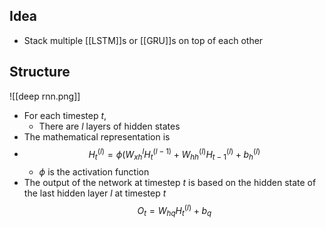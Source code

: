 ## Idea
- Stack multiple [[LSTM]]s or [[GRU]]s on top of each other
## Structure
![[deep rnn.png]]
- For each timestep $t$,
	- There are $l$ layers of hidden states
- The mathematical representation is 
- $$H_t^{(l)} = \phi(W_{xh}^{l} H_t^{(l-1)} + W_{hh}^{(l)} H_{t-1}^{(l)} + b_h^{(l)} $$
	- $\phi$ is the activation function
- The output of the network at timestep $t$ is based on the hidden state of the last hidden layer $l$ at timestep $t$ $$ O_t = W_{hq}H_t^{(l)} + b_q $$